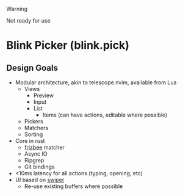 > [!WARNING]
> Not ready for use

# Blink Picker (blink.pick)

## Design Goals

- Modular architecture, akin to telescope.nvim, available from Lua
  - Views
    - Preview
    - Input
    - List
      - Items (can have actions, editable where possible)
  - Pickers
  - Matchers
  - Sorting
- Core in rust
  - [frizbee](https://github.com/saghen/frizbee) matcher
  - Async IO
  - Ripgrep
  - Git bindings
- <10ms latency for all actions (typing, opening, etc)
- UI based on [swiper](https://github.com/abo-abo/swiper)
  - Re-use existing buffers where possible

